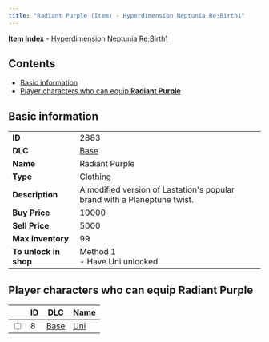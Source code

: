 ```yaml
---
title: "Radiant Purple (Item) - Hyperdimension Neptunia Re;Birth1"
---
```


[**Item Index**](/neptunia/rb1/item/index.html) - [Hyperdimension Neptunia Re;Birth1](/neptunia/rb1)

## Contents

- [Basic information](#basic-information)
- [Player characters who can equip **Radiant Purple**](#player-characters-who-can-equip-radiant-purple)

## Basic information

|   |   |
| -- | -- |
| **ID** | 2883 |
| **DLC** | [Base](/neptunia/rb1/dlc/1-base.html) |
| **Name** | Radiant Purple |
| **Type** | Clothing |
| **Description** | A modified version of Lastation's popular brand with a Planeptune twist. |
| **Buy Price** | 10000 |
| **Sell Price** | 5000 |
| **Max inventory** | 99 |
| **To unlock in shop** | Method 1<br />- Have Uni unlocked. |


## Player characters who can equip **Radiant Purple**

|    | ID | DLC | Name |
| -- | -- | --- | ---- |
| <input type="checkbox" id="rb1-player-1-8" class="trackbox" /> | 8 | [Base](/neptunia/rb1/dlc/1-base.html) | [Uni](/neptunia/rb1/player/1-8-uni.html) |

